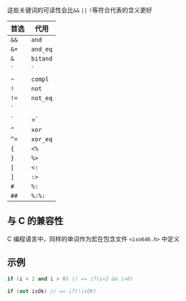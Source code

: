 这些关键词的可读性会比`&&` `||` `!`等符合代表的含义更好

| 首选   | 代用       |
| ---- | -------- |
| `&&` | `and`    |
| `&=` | `and_eq` |
| `&`  | `bitand` |
| `|`  | `bitor` |
| `~`  | `compl`  |
| `!`  | `not`    |
| `!=` | `not_eq` |
| `||` | `or` |
| `|=` | `or_eq` |
| `^`  | `xor`    |
| `^=` | `xor_eq` |
| `{`  | `<%`     |
| `}`  | `%>`     |
| `[`  | `<:`     |
| `]`  | `:>`     |
| `#`  | `%:`     |
| `##` | `%:%:`   |

## 与 C 的兼容性

C 编程语言中，同样的单词作为宏在包含文件 `<iso646.h>` 中定义

## 示例

```cpp
if (i < 2 and i > 0) // == if(i<2 && i>0)

if (not isOk) // == if(!isOK)
```

